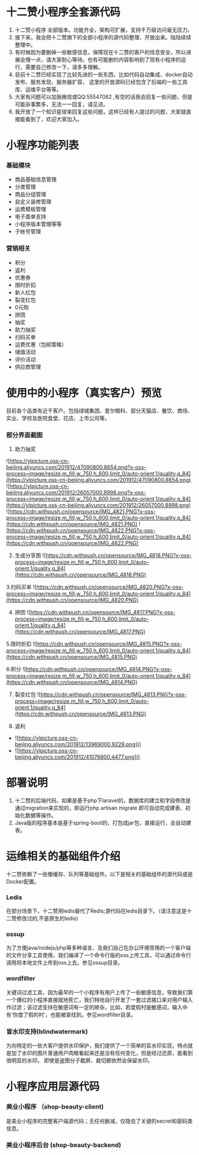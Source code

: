 # 十二赞小程序全套源代码

1. 十二赞小程序 全部版本。功能齐全，架构可扩展，支持千万级访问毫无压力。
2. 接下来，我会把十二赞旗下的全部小程序的源代码整理、开放出来。陆陆续续整理中。
3. 有时候因为要删掉一些敏感信息，保障现在十二赞的客户的信息安全，所以进展会慢一点，请大家耐心等待。也有可能删的内容影响到了现有小程序的运行，需要自己修改一下，请多多理解。
4. 目前十二赞已经实现了比较先进的一些东西，比如代码自动集成、docker自动发布、服务发现、服务器扩容， 这里的开放源码已经包含了后端的一些工具库、运维平台等等。
4. 大家有问题可以加我微信或QQ:55547082 ,有空的话我会回复一些问题，但是可能杂事繁多，无法一一回复，请见谅。
5. 我开放了一个知识星球来回复这些问题，这样已经有人提过的问题，大家就直接能看到了，欢迎大家加入。





# 小程序功能列表

### 基础模块

- 商品基础信息管理
- 分类管理
- 商品分组管理
- 自定义装修管理
- 运费模板管理
- 电子面单支持
- 小程序版本管理等等
- 子帐号管理

### 营销相关

- 积分
- 返利
- 优惠券
- 限时折扣
- 新人红包
- 裂变红包
- 0元购
- 拼团
- 抽奖
- 助力抽奖
- 扫码买单
- 运费优惠（包邮策略）
- 储值活动
- 评价活动
- 供应商管理

# 使用中的小程序（真实客户）预览

目前各个品类有近千客户。包括绿城集团、爱尔眼科、部分天猫店、餐饮、商场、实业、学校及医院食堂、花店、上市公司等。



###  部分界面截图

1. 助力抽奖

![https://ylpicture.oss-cn-beijing.aliyuncs.com/201912/47090800.8654.png?x-oss-process=image/resize,m_fill,w_750,h_600,limit_0/auto-orient,1/quality,q_84](https://ylpicture.oss-cn-beijing.aliyuncs.com/201912/47090800.8654.png)
![https://ylpicture.oss-cn-beijing.aliyuncs.com/201912/26057000.8998.png?x-oss-process=image/resize,m_fill,w_750,h_600,limit_0/auto-orient,1/quality,q_84](https://ylpicture.oss-cn-beijing.aliyuncs.com/201912/26057000.8998.png)
![https://cdn.withpush.cn/opensource/IMG_4821.PNG?x-oss-process=image/resize,m_fill,w_750,h_600,limit_0/auto-orient,1/quality,q_84](https://cdn.withpush.cn/opensource/IMG_4821.PNG)
![https://cdn.withpush.cn/opensource/IMG_4822.PNG?x-oss-process=image/resize,m_fill,w_750,h_600,limit_0/auto-orient,1/quality,q_84](https://cdn.withpush.cn/opensource/IMG_4822.PNG)


2. 生成分享图
![https://cdn.withpush.cn/opensource/IMG_4818.PNG?x-oss-process=image/resize,m_fill,w_750,h_600,limit_0/auto-orient,1/quality,q_84](https://cdn.withpush.cn/opensource/IMG_4818.PNG)

3.扫码买单
![https://cdn.withpush.cn/opensource/IMG_4820.PNG?x-oss-process=image/resize,m_fill,w_750,h_600,limit_0/auto-orient,1/quality,q_84](https://cdn.withpush.cn/opensource/IMG_4820.PNG)

4. 拼团
![https://cdn.withpush.cn/opensource/IMG_4817.PNG?x-oss-process=image/resize,m_fill,w_750,h_600,limit_0/auto-orient,1/quality,q_84](https://cdn.withpush.cn/opensource/IMG_4817.PNG)

5.限时折扣
![https://cdn.withpush.cn/opensource/IMG_4815.PNG?x-oss-process=image/resize,m_fill,w_750,h_600,limit_0/auto-orient,1/quality,q_84](https://cdn.withpush.cn/opensource/IMG_4815.PNG)

6.积分
![https://cdn.withpush.cn/opensource/IMG_4814.PNG?x-oss-process=image/resize,m_fill,w_750,h_600,limit_0/auto-orient,1/quality,q_84](https://cdn.withpush.cn/opensource/IMG_4814.PNG)

7. 裂变红包
![https://cdn.withpush.cn/opensource/IMG_4813.PNG?x-oss-process=image/resize,m_fill,w_750,h_600,limit_0/auto-orient,1/quality,q_84](https://cdn.withpush.cn/opensource/IMG_4813.PNG)

8. 返利
- ![https://ylpicture.oss-cn-beijing.aliyuncs.com/201912/13969000.9229.png]()
- ![https://ylpicture.oss-cn-beijing.aliyuncs.com/201912/41076800.4477.png]()

# 部署说明

1. 十二赞的后端代码，如果是基于php下laravel的，数据库的建立和字段修改是通过migration来实现的，即运行php artisan migrate 即可自动完成建表、初始化数据等操作。
2. Java版的程序基本是基于spring-boot的，打包成jar包，直接运行，会自动建表。

# 运维相关的基础组件介绍
十二赞依赖了一些像缓存、队列等基础组件。以下是相关的基础组件的源代码或是Docker配置。

### Ledis
在部分场景下，十二赞用ledis替代了Redis;源代码在ledis目录下。（请注意这是十二赞修改过的,不是原生的ledis)

### ossup
为了方便java/nodejs/php等多种语言、及我们自己在办公环境常用的一个客户端的文件分享工具使用，我们编译了一个命令行版的oss上传工具，可以通过命令行调用将本地文件上传到oss上去。参见ossup目录。

### wordfilter
关键词过滤工具，因为最早的一个小程序有用户上传了一些敏感信息，导致我们第一个爆红的小程序直接就地死亡，我们特地自行开发了一套过滤接口来对用户输入作过滤；该过滤支持在敏感词有一定的掺杂，比如，若度假村是敏感词，输入中有‘你度了假的村’，也能被查找到。参见wordfilter目录。

### 盲水印支持(blindwatermark)
为向特定的一些大客户提供水印保护，我们提供了一个简单的盲水印实现，特点就是加了水印的图片普通用户肉眼看起来还是没有任何变化，但是经过还原，能看到很明显的水印。
即使是盗图分子截屏、裁切都依然会保留水印。

# 小程序应用层源代码

### 美业小程序 （shop-beauty-client)
是美业小程序的完整客户端源代码；无任何删减，仅隐去了关键的secret和密码类信息。

### 美业小程序后台 (shop-beauty-backend)



